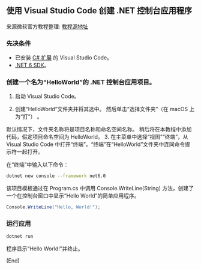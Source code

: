 ## 使用 Visual Studio Code 创建 .NET 控制台应用程序
来源微软官方教程整理: [教程源地址](https://learn.microsoft.com/zh-cn/dotnet/core/tutorials/with-visual-studio-code?pivots=dotnet-6-0)

### 先决条件
- 已安装 [C# 扩展](https://marketplace.visualstudio.com/items?itemName=ms-dotnettools.csharp) 的 Visual Studio Code。 
- [.NET 6 SDK](https://dotnet.microsoft.com/en-us/download/dotnet/6.0)。


### 创建一个名为“HelloWorld”的 .NET 控制台应用项目。

1. 启动 Visual Studio Code。

2. 创建“HelloWorld”文件夹并将其选中。 然后单击“选择文件夹”（在 macOS 上为“打”） 。

默认情况下，文件夹名称将是项目名称和命名空间名称。 稍后将在本教程中添加代码，假定项目命名空间为 HelloWorld。
3. 在主菜单中选择“视图”“终端”，从 Visual Studio Code 中打开“终端”。“终端”在“HelloWorld”文件夹中连同命令提示符一起打开。

在“终端”中输入以下命令：
```bash
dotnet new console --framework net6.0
```
该项目模板通过在 Program.cs 中调用 Console.WriteLine(String) 方法，创建了一个在控制台窗口中显示“Hello World”的简单应用程序。
```c#
Console.WriteLine("Hello, World!");
```

### 运行应用

```bash
dotnet run
```
程序显示“Hello World!”并终止。


(End)